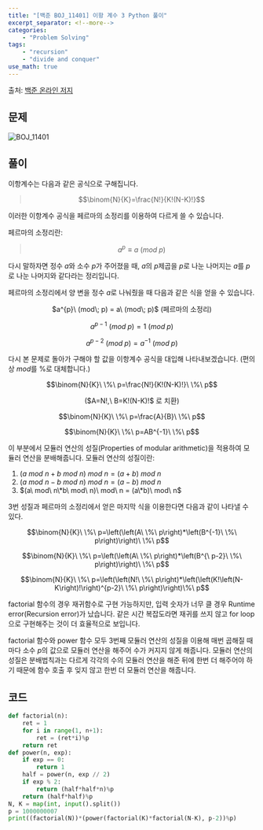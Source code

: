 ```yaml
---
title: "[백준 BOJ_11401] 이항 계수 3 Python 풀이"
excerpt_separator: <!--more-->
categories: 
    - "Problem Solving"
tags: 
    - "recursion"
    - "divide and conquer"
use_math: true
---
```

출처: [백준 온라인 저지](https://www.acmicpc.net/problem/11401)

## 문제  

![BOJ_11401](https://user-images.githubusercontent.com/59808674/116562027-c9e10a80-a93d-11eb-9162-54dfec2107ec.PNG)

## 풀이  

이항계수는 다음과 같은 공식으로 구해집니다.  

 > $$\binom{N}{K}=\frac{N!}{K!(N-K)!}$$
  
이러한 이항계수 공식을 페르마의 소정리를 이용하여 다르게 쓸 수 있습니다.  

페르마의 소정리란:  

 > $$a^{p}\equiv a\ (mod\; p)$$  

다시 말하자면 정수 $a$와 소수 $p$가 주어졌을 때, $a$의 $p$제곱을 $p$로 나눈 나머지는 $a$를 $p$로 나눈 나머지와 같다라는 정리입니다.  

페르마의 소정리에서 양 변을 정수 $a$로 나눠줬을 때 다음과 같은 식을 얻을 수 있습니다.  
<center>$a^{p}\ (mod\; p) = a\ (mod\; p)$ (페르마의 소정리)</center>

$$a^{p-1}\ (mod\; p) = 1\ (mod\; p)$$  

$$a^{p-2}\ (mod\; p) = a^{-1}\ (mod\; p)$$

다시 본 문제로 돌아가 구해야 할 값을 이항계수 공식을 대입해 나타내보겠습니다. (편의상 $mod$를 $\%$로 대체합니다.)  

$$\binom{N}{K}\ \%\ p=\frac{N!}{K!(N-K)!}\ \%\ p$$  

<center>($A=N!,\ B=K!(N-K)!$ 로 치환)</center>  

$$\binom{N}{K}\ \%\ p=\frac{A}{B}\ \%\ p$$  

$$\binom{N}{K}\ \%\ p=AB^{-1}\ \%\ p$$  


이 부분에서 모듈러 연산의 성질(Properties of modular arithmetic)을 적용하여 모듈러 연산을 분배해줍니다. 모듈러 연산의 성질이란:
 1. $(a\ mod\ n+b\ mod\ n)\ mod\ n = (a+b)\ mod\ n$
 2. $(a\ mod\ n-b\ mod\ n)\ mod\ n = (a-b)\ mod\ n$
 3. $(a\ mod\ n\*b\ mod\ n)\ mod\ n = (a\*b)\ mod\ n$  

3번 성질과 페르마의 소정리에서 얻은 마지막 식을 이용한다면 다음과 같이 나타낼 수 있다.  

$$\binom{N}{K}\ \%\ p=\left(\left(A\ \%\ p\right)*\left(B^{-1}\ \%\ p\right)\right)\ \%\ p$$  

$$\binom{N}{K}\ \%\ p=\left(\left(A\ \%\ p\right)*\left(B^{\ p-2}\ \%\ p\right)\right)\ \%\ p$$  

$$\binom{N}{K}\ \%\ p=\left(\left(N!\ \%\ p\right)*\left(\left(K!\left(N-K\right)!\right)^{p-2}\ \%\ p\right)\right)\%\ p$$  

factorial 함수의 경우 재귀함수로 구현 가능하지만, 입력 숫자가 너무 클 경우 Runtime error(Recursion error)가 났습니다. 같은 시간 복잡도라면 재귀를 쓰지 않고 for loop으로 구현해주는 것이 더 효율적으로 보입니다.  

factorial 함수와 power 함수 모두 3번째 모듈러 연산의 성질을 이용해 매번 곱해질 때마다 소수 $p$의 값으로 모듈러 연산을 해주어 수가 커지지 않게 해줍니다. 모듈러 연산의 성질은 분배법칙과는 다르게 각각의 수의 모듈러 연산을 해준 뒤에 한번 더 해주어야 하기 때문에 함수 호출 후 잊지 않고 한번 더 모듈러 연산을 해줍니다.  

## 코드  
```python
def factorial(n):
    ret = 1
    for i in range(1, n+1):
        ret = (ret*i)%p
    return ret
def power(n, exp):
    if exp == 0:
        return 1
    half = power(n, exp // 2)
    if exp % 2:
        return (half*half*n)%p
    return (half*half)%p
N, K = map(int, input().split())
p = 1000000007
print((factorial(N))*(power(factorial(K)*factorial(N-K), p-2))%p)
```